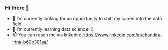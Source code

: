 ### Hi there 👋

- 🔭 I’m currently looking for an opportunity to shift my career into the data field
- 🌱 I’m currently learning data science! :)
- 📫 You can reach me via linkedin: https://www.linkedin.com/in/chandira-irina-b60b301aa/

<!--
**chandirairina/chandirairina** is a ✨ _special_ ✨ repository because its `README.md` (this file) appears on your GitHub profile.
